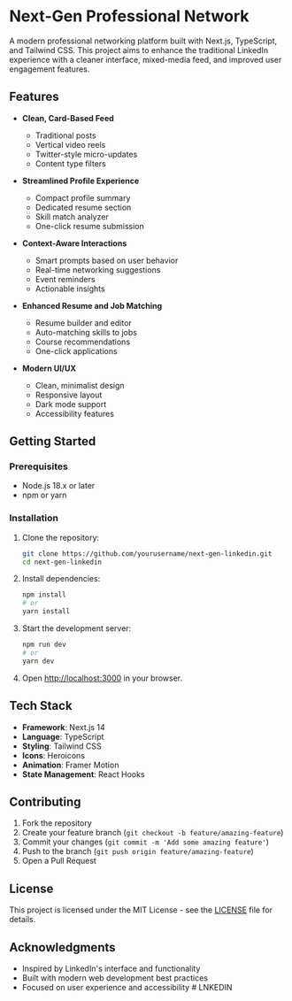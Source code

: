 # Next-Gen Professional Network

A modern professional networking platform built with Next.js, TypeScript, and Tailwind CSS. This project aims to enhance the traditional LinkedIn experience with a cleaner interface, mixed-media feed, and improved user engagement features.

## Features

- **Clean, Card-Based Feed**
  - Traditional posts
  - Vertical video reels
  - Twitter-style micro-updates
  - Content type filters

- **Streamlined Profile Experience**
  - Compact profile summary
  - Dedicated resume section
  - Skill match analyzer
  - One-click resume submission

- **Context-Aware Interactions**
  - Smart prompts based on user behavior
  - Real-time networking suggestions
  - Event reminders
  - Actionable insights

- **Enhanced Resume and Job Matching**
  - Resume builder and editor
  - Auto-matching skills to jobs
  - Course recommendations
  - One-click applications

- **Modern UI/UX**
  - Clean, minimalist design
  - Responsive layout
  - Dark mode support
  - Accessibility features

## Getting Started

### Prerequisites

- Node.js 18.x or later
- npm or yarn

### Installation

1. Clone the repository:
   ```bash
   git clone https://github.com/yourusername/next-gen-linkedin.git
   cd next-gen-linkedin
   ```

2. Install dependencies:
   ```bash
   npm install
   # or
   yarn install
   ```

3. Start the development server:
   ```bash
   npm run dev
   # or
   yarn dev
   ```

4. Open [http://localhost:3000](http://localhost:3000) in your browser.

## Tech Stack

- **Framework**: Next.js 14
- **Language**: TypeScript
- **Styling**: Tailwind CSS
- **Icons**: Heroicons
- **Animation**: Framer Motion
- **State Management**: React Hooks

## Contributing

1. Fork the repository
2. Create your feature branch (`git checkout -b feature/amazing-feature`)
3. Commit your changes (`git commit -m 'Add some amazing feature'`)
4. Push to the branch (`git push origin feature/amazing-feature`)
5. Open a Pull Request

## License

This project is licensed under the MIT License - see the [LICENSE](LICENSE) file for details.

## Acknowledgments

- Inspired by LinkedIn's interface and functionality
- Built with modern web development best practices
- Focused on user experience and accessibility #   L N K E D I N  
 